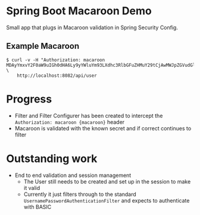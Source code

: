 # Spring Boot Macaroon Demo

Small app that plugs in Macaroon validation in Spring Security Config.

## Example Macaroon

    $ curl -v -H "Authorization: macaroon MDAyYmxvY2F0aW9uIGh0dHA6Ly9yYWluYm93LXdhc3RlbGFuZHMuY29tCjAwMWJpZGVudGlmaWVyIHNlcnZpY2VfYXBpCjAwMmZzaWduYXR1cmUgK7r2_tsQE3d7tsVwfLXg2Fr3qNLtriCIRFnK1Re499cK" \
        http://localhost:8082/api/user

# Progress

* Filter and Filter Configurer has been created to intercept the `Authorization: macaroon {macaroon}` header
* Macaroon is validated with the known secret and if correct continues to filter

# Outstanding work 

* End to end validation and session management
  * The User still needs to be created and set up in the session to make it valid
  * Currently it just filters through to the standard `UsernamePasswordAuthenticationFilter` and expects to authenticate with BASIC

 